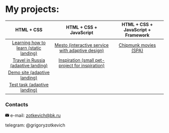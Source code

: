 # My projects: 

| HTML + CSS      | HTML + CSS + JavaScript | HTML + CSS + JavaScript + Framework  |
| :-------------: |:------------------:| :-----:|
| [Learning how to learn (static landing)](https://github.com/quis0/my-portfolio/tree/master/static-landing)     |[Mesto (interactive service with adaptive design)](https://github.com/quis0/my-portfolio/tree/master/mesto-service) | [Chipmunk movies (SPA)](https://github.com/quis0/movies-app)  |
| [Travel in Russia (adaptive landing)](https://github.com/quis0/my-portfolio/tree/master/adaptive-landing)     |[Inspiration (small pet-project for inspiration)](https://github.com/quis0/inspiration)  |    |
| [Demo site (adaptive landing)](https://github.com/quis0/my-portfolio/tree/master/templates/demo-site)  |          |     |
| [Test task (adaptive landing)](https://github.com/quis0/test-task)

### Contacts

<span><img src="https://github.com/quis0/quis0/blob/master/images/email-icon.png" alt="" width="12px" height="12px"></span> e-mail: zotkevich@bk.ru

 
 telegram: @grigoryzotkevich
